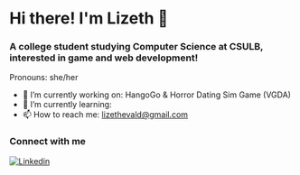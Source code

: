 # Hi there! I'm Lizeth 👋
### A college student studying Computer Science at CSULB, interested in game and web development!
Pronouns: she/her
- 🔭 I’m currently working on: HangoGo & Horror Dating Sim Game (VGDA)
- 🌱 I’m currently learning:
- 📫 How to reach me: lizethevald@gmail.com
### Connect with me
[![Linkedin](https://i.stack.imgur.com/gVE0j.png)](https://www.linkedin.com/in/lizeth-valdovinos-rodriguez/)
<!--
**Lizeth-V/Lizeth-V** is a ✨ _special_ ✨ repository because its `README.md` (this file) appears on your GitHub profile.

Here are some ideas to get you started:

- 🔭 I’m currently working on ...
- 🌱 I’m currently learning ...
- 👯 I’m looking to collaborate on ...
- 🤔 I’m looking for help with ...
- 💬 Ask me about ...
- 📫 How to reach me: ...
- 😄 Pronouns: she/her
- ⚡ Fun fact: ...
-->
